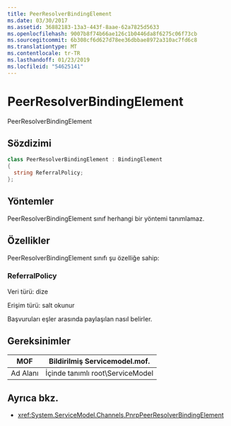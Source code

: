 ```yaml
---
title: PeerResolverBindingElement
ms.date: 03/30/2017
ms.assetid: 36882183-13a3-443f-8aae-62a7825d5633
ms.openlocfilehash: 9007b8f74b66ae126c1b0446da8f6275c06f73cb
ms.sourcegitcommit: 6b308cf6d627d78ee36dbbae8972a310ac7fd6c8
ms.translationtype: MT
ms.contentlocale: tr-TR
ms.lasthandoff: 01/23/2019
ms.locfileid: "54625141"
---
```

# <a name="peerresolverbindingelement"></a>PeerResolverBindingElement
PeerResolverBindingElement  
  
## <a name="syntax"></a>Sözdizimi  
  
```csharp
class PeerResolverBindingElement : BindingElement  
{  
  string ReferralPolicy;  
};  
```  
  
## <a name="methods"></a>Yöntemler  
 PeerResolverBindingElement sınıf herhangi bir yöntemi tanımlamaz.  
  
## <a name="properties"></a>Özellikler  
 PeerResolverBindingElement sınıfı şu özelliğe sahip:  
  
### <a name="referralpolicy"></a>ReferralPolicy  
 Veri türü: dize  
  
 Erişim türü: salt okunur  
  
 Başvuruları eşler arasında paylaşılan nasıl belirler.  
  
## <a name="requirements"></a>Gereksinimler  
  
|MOF|Bildirilmiş Servicemodel.mof.|  
|---------|-----------------------------------|  
|Ad Alanı|İçinde tanımlı root\ServiceModel|  
  
## <a name="see-also"></a>Ayrıca bkz.
- <xref:System.ServiceModel.Channels.PnrpPeerResolverBindingElement>
